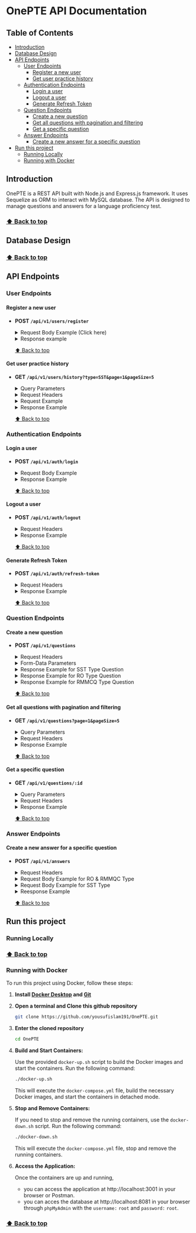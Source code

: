 # OnePTE API Documentation

## Table of Contents

- [Introduction](#introduction)
- [Database Design](#database-design)
- [API Endpoints](#api-endpoints)
  - [User Endpoints](#user-endpoints)
    - [Register a new user](#register-a-new-user)
    - [Get user practice history](#get-user-practice-history)
  - [Authentication Endpoints](#authentication-endpoints)
    - [Login a user](#login-a-user)
    - [Logout a user](#logout-a-user)
    - [Generate Refresh Token](#generate-refresh-token)
  - [Question Endpoints](#question-endpoints)
    - [Create a new question](#create-a-new-question)
    - [Get all questions with pagination and filtering](#get-all-questions-with-pagination-and-filtering)
    - [Get a specific question](#get-a-specific-question)
  - [Answer Endpoints](#answer-endpoints)
    - [Create a new answer for a specific question](#create-a-new-answer-for-a-specific-question)
- [Run this project](#run-this-project)
  - [Running Locally](#running-locally)
  - [Running with Docker](#running-with-docker)

## Introduction

OnePTE is a REST API built with Node.js and Express.js framework. It uses Sequelize as ORM to interact with MySQL database. The API is designed to manage questions and answers for a language proficiency test.

### [⬆️ Back to top](#table-of-contents)

## Database Design

### [⬆️ Back to top](#table-of-contents)

## API Endpoints

### User Endpoints

#### Register a new user

- **POST `/api/v1/users/register`**

  <details><summary>Request Body Example (Click here)</summary>

  ```JSON
    {
      "name": "Yousuf Islam",
      "email": "yousufislam@gmail.com",
      "password": "12345@qQ"
    }
  ```

  </details>

  <details><summary>Response example</summary>

  ```JSON
    {
      "status": 201,
      "success": true,
      "message": "User created successfully",
      "data": null
    }
  ```

  </details>

  [⬆️ Back to top](#table-of-contents)

#### Get user practice history

- **GET `/api/v1/users/history?type=SST&page=1&pageSize=5`**

  <details><summary>Query Parameters</summary>

  | Parameter  | Type   | Description                                                                         |
  | ---------- | ------ | ----------------------------------------------------------------------------------- |
  | `type`     | string | (optional) Filters history by question type. Possible values: `SST`, `RO`, `RMMCQ`. |
  | `page`     | string | (optional) Specifies the page number for pagination. Default is `1`.                |
  | `pageSize` | string | (optional) Specifies the number of items per page. Default is `10`.                 |

  </details>

  <details><summary>Request Headers</summary>

  | Header Name | Value Type | Description                                                   |
  | ----------- | ---------- | ------------------------------------------------------------- |
  | `Cookie`    | string     | Contains `accessToken` and `refreshToken` for authentication. |

  </details>

  <details><summary>Request Example</summary>

  ```http
  GET /api/v1/users/history?type=SST&page=1&pageSize=5 HTTP/1.1
  Host: your-api.com
  Cookie: accessToken=eyJhbGciOiJIUzI1NiIsInR5cCI6IkpXVCJ9.eyJ1c2VySWQiOjEsImlhdCI6MTY5MjQwNjAyMCwiZXhwIjoxNzI0MDY5MzIwfQ.wBq6BImUXNUp5SW8ptjY8q_W6oBzzNybjFdEKcICG_A; refreshToken=eyJhbGciOiJIUzI1NiIsInR5cCI6IkpXVCJ9.eyJ1c2VySWQiOjEsImlhdCI6MTcyNDA2OTAyMCwiZXhwIjoxNzI0NjczODIwfQ.XbP2M2SCo60_cCszqJKwd_zyoPH7b45aK2LQfY6ikZI

  ```

  </details>

  <details><summary>Response Example</summary>

  ```JSON
  {
    "status": 200,
    "success": true,
    "message": "User history retrieved successfully",
    "data": {
      "totalItems": 2,
      "totalPages": 1,
      "currentPage": 1,
      "user": {
        "name": "Yousuf Islam"
      },
      "history": [
        {
          "answer": {
            "id": 1,
            "answer": [0, 1, 2],
            "score": 0,
            "max_score": 3
          },
          "question": {
            "id": 6,
            "type": "RMMCQ",
            "title": "RMMCQ Two",
            "sst": null,
            "ro": null,
            "rmmcq": {
              "id": 2,
              "options": [
                "Not for one moment did he doubt the validity...",
                "This research seems to give some validity...",
                "I had no reason to question the validity...",
                "State officials questioned the validity of the report...",
                "The clause has no legal validity..."
              ]
            }
          }
        },
        {
          "answer": {
            "id": 2,
            "answer": [0, 1, 2, 3],
            "score": 3,
            "max_score": 3
          },
          "question": {
            "id": 5,
            "type": "RO",
            "title": "RO Two",
            "sst": null,
            "ro": {
              "id": 2,
              "paragraphs": [
                "Not for one moment did he doubt the validity...",
                "This research seems to give some validity...",
                "I had no reason to question the validity...",
                "State officials questioned the validity of the report..."
              ]
            },
            "rmmcq": null
          }
        },
      ]
    }
  }


  ```

  </details>

  [⬆️ Back to top](#table-of-contents)

### Authentication Endpoints

#### Login a user

- **POST `/api/v1/auth/login`**

  <details><summary>Request Body Example</summary>

  ```JSON
    {
      "email": "yousufislam@gmail.com",
      "password": "12345@qQ"
    }
  ```

  </details>

  <details><summary>Response Example</summary>

  ```JSON
  {
      "status": 200,
      "success": true,
      "message": "Successfully logged in",
      "data": {
          "id": 1
      }
  }
  ```

  </details>

  [⬆️ Back to top](#table-of-contents)

#### Logout a user

- **POST `/api/v1/auth/logout`**
  <details><summary>Request Headers</summary>

  | Header Name | Value Type | Description                                                   |
  | ----------- | ---------- | ------------------------------------------------------------- |
  | `Cookie`    | string     | Contains `accessToken` and `refreshToken` for authentication. |

  </details>

  <details><summary>Response Example</summary>

  ```JSON
  {
    "status": 200,
    "success": true,
    "message": "Successfully logged out",
    "data": null
  }
  ```

  </details>

  [⬆️ Back to top](#table-of-contents)

#### Generate Refresh Token

- **POST `/api/v1/auth/refresh-token`**
  <details><summary>Request Headers</summary>

  | Header Name | Value Type | Description                                                   |
  | ----------- | ---------- | ------------------------------------------------------------- |
  | `Cookie`    | string     | Contains `accessToken` and `refreshToken` for authentication. |

  </details>

  <details><summary>Response Example</summary>

  ```JSON
  {
    "status": 200,
    "success": true,
    "message": "New access token generated successfully",
    "data": null
  }
  ```

  </details>

  [⬆️ Back to top](#table-of-contents)

### Question Endpoints

#### Create a new question

- **POST `/api/v1/questions`**

  <details><summary>Request Headers</summary>

  | Header Name    | Type   | Description                                                   |
  | -------------- | ------ | ------------------------------------------------------------- |
  | `Cookie`       | string | Contains `accessToken` and `refreshToken` for authentication. |
  | `Content-Type` | string | Must be `multipart/form-data`                                 |

  </details>

  <details><summary>Form-Data Parameters</summary>

  | Parameter Name | Type | Description                                               |
  | -------------- | ---- | --------------------------------------------------------- |
  | `audio_files`  | file | `Required for SST`. Audio files (multiple files allowed). |
  | `jsonData`     | text | `Required`. JSON string containing the question details.  |

  Example for `jsonData` (as text):

  ```TEXT
  {
    "type": "SST",
    "title": "Title must be a string",
    "time_limit": 20,
    "speakers": ["Speaker 1", "Speaker 2"],
    "paragraphs": ["paragraphs 1", "paragraphs 2", "paragraphs 3", "paragraphs 4"],
    "passage": "Sample passage text",
    "options": ["option 1", "option 2", "option 3", "option 4", "option 5"],
    "correct_options": [1, 2, 4]
  }

  ```

  </details>

  <details><summary>Response Example for SST Type Question</summary>

  ```JSON
    {
      "status": 201,
      "success": true,
      "message": "Question created successfully",
      "data": {
        "question": {
          "id": 1,
          "title": "Sample SST Question",
          "type": "SST",
          "sst": {
            "id": 1,
            "time_limit": 20,
            "audio_files": [
              {
                "fileUrl": "uploads/audio1.mp3",
                "speaker": "Speaker 1"
              },
              {
                "fileUrl": "uploads/audio2.mp3",
                "speaker": "Speaker 2"
              }
            ]
          },
          "ro": null,
          "rmmcq": null
        }
      }
    }

  ```

  </details>

  <details><summary>Response Example for RO Type Question</summary>

  ```JSON
    {
      "status": 201,
      "success": true,
      "message": "Question created successfully",
      "data": {
        "question": {
          "id": 2,
          "title": "Sample RO Question",
          "type": "RO",
          "sst": null,
          "ro": {
            "id": 1,
            "paragraphs": [
              "paragraph 1",
              "paragraph 2"
            ]
          },
          "rmmcq": null
        }
      }
    }

  ```

  </details>

  <details><summary>Response Example for RMMCQ Type Question</summary>

  ```JSON
    {
      "status": 201,
      "success": true,
      "message": "Question created successfully",
      "data": {
        "question": {
          "id": 3,
          "title": "Sample RMMCQ Question",
          "type": "RMMCQ",
          "sst": null,
          "ro": null,
          "rmmcq": {
            "id": 1,
            "passage": "Sample passage text",
            "options": [
              "option 1",
              "option 2",
              "option 3",
              "option 4"
            ],
            "correct_options": [1, 2, 4]
          }
        }
      }
    }

  ```

  </details>

  [⬆️ Back to top](#table-of-contents)

#### Get all questions with pagination and filtering

- **GET `/api/v1/questions?page=1&pageSize=5`**

  <details><summary>Query Parameters</summary>

  | Parameter  | Type   | Description                                                                           |
  | ---------- | ------ | ------------------------------------------------------------------------------------- |
  | `type`     | string | (optional) Filters questions by question type. Possible values: `SST`, `RO`, `RMMCQ`. |
  | `page`     | string | (optional) Specifies the page number for pagination. Default is `1`.                  |
  | `pageSize` | string | (optional) Specifies the number of items per page. Default is `10`.                   |

  </details>

  <details><summary>Request Headers</summary>

  | Header Name | Value Type | Description                                                   |
  | ----------- | ---------- | ------------------------------------------------------------- |
  | `Cookie`    | string     | Contains `accessToken` and `refreshToken` for authentication. |

  </details>

  <details><summary>Response Example</summary>

  ```JSON
  {
    "status": 200,
    "success": true,
    "message": "Questions fetched successfully",
    "data": {
        "totalItems": 41,
        "totalPages": 5,
        "currentPage": 1,
        "data": [
            {
                "id": 1,
                "type": "SST",
                "title": "SST One",
                "sst_id": 1,
                "ro_id": null,
                "rmmcq_id": null,
                "createdAt": "2024-08-15T22:23:46.000Z",
                "updatedAt": "2024-08-15T22:23:46.000Z"
            },
            {
                "id": 2,
                "type": "RO",
                "title": "RO One",
                "sst_id": null,
                "ro_id": 1,
                "rmmcq_id": null,
                "createdAt": "2024-08-15T22:24:44.000Z",
                "updatedAt": "2024-08-15T22:24:44.000Z"
            },
            {
                "id": 3,
                "type": "RMMCQ",
                "title": "RMMCQ One",
                "sst_id": null,
                "ro_id": null,
                "rmmcq_id": 1,
                "createdAt": "2024-08-15T22:25:00.000Z",
                "updatedAt": "2024-08-15T22:25:00.000Z"
            },
            {
                "id": 4,
                "type": "SST",
                "title": "SST Two",
                "sst_id": 2,
                "ro_id": null,
                "rmmcq_id": null,
                "createdAt": "2024-08-15T22:25:17.000Z",
                "updatedAt": "2024-08-15T22:25:17.000Z"
            },
            {
                "id": 5,
                "type": "RO",
                "title": "RO Two",
                "sst_id": null,
                "ro_id": 2,
                "rmmcq_id": null,
                "createdAt": "2024-08-15T22:25:26.000Z",
                "updatedAt": "2024-08-15T22:25:26.000Z"
            },
            {
                "id": 6,
                "type": "RMMCQ",
                "title": "RMMCQ Two",
                "sst_id": null,
                "ro_id": null,
                "rmmcq_id": 2,
                "createdAt": "2024-08-15T22:25:34.000Z",
                "updatedAt": "2024-08-15T22:25:34.000Z"
            },
            {
                "id": 7,
                "type": "RMMCQ",
                "title": "Fix: Use Dynamic Assignment for questionData",
                "sst_id": null,
                "ro_id": null,
                "rmmcq_id": 3,
                "createdAt": "2024-08-17T22:59:26.000Z",
                "updatedAt": "2024-08-17T22:59:26.000Z"
            },
            {
                "id": 8,
                "type": "SST",
                "title": "Fix: Use Dynamic Assignment for questionData",
                "sst_id": 3,
                "ro_id": null,
                "rmmcq_id": null,
                "createdAt": "2024-08-17T23:01:30.000Z",
                "updatedAt": "2024-08-17T23:01:30.000Z"
            },
            {
                "id": 9,
                "type": "RO",
                "title": "Fix: Use Dynamic Assignment for questionData",
                "sst_id": null,
                "ro_id": 3,
                "rmmcq_id": null,
                "createdAt": "2024-08-17T23:01:38.000Z",
                "updatedAt": "2024-08-17T23:01:38.000Z"
            },
            {
                "id": 10,
                "type": "RO",
                "title": "Fix: Use Dynamic Assignment for questionData",
                "sst_id": null,
                "ro_id": 4,
                "rmmcq_id": null,
                "createdAt": "2024-08-17T23:12:18.000Z",
                "updatedAt": "2024-08-17T23:12:18.000Z"
            }
        ]
    }
  }

  ```

  </details>

  [⬆️ Back to top](#table-of-contents)

#### Get a specific question

- **GET `/api/v1/questions/:id`**

  <details><summary>Query Parameters</summary>

  | Parameter | Type | Description |
  | --------- | ---- | ----------- |
  | `id`      | int  | Question ID |

  </details>

  <details><summary>Request Headers</summary>

  | Header Name | Value Type | Description                                                   |
  | ----------- | ---------- | ------------------------------------------------------------- |
  | `Cookie`    | string     | Contains `accessToken` and `refreshToken` for authentication. |

  </details>

  <details><summary>Response Example</summary>

  ```JSON
    {
      "status": 200,
      "success": true,
      "message": "Question fetched successfully",
      "data": {
          "id": 12,
          "type": "SST",
          "title": "Fix: Use Dynamic Assignment for questionData",
          "details": {
              "id": 5,
              "audio_files": [
                  {
                      "fileUrl": "uploads\\audio\\1724007069536-_Koshto__-_AvoidRafa_(cover).mp3",
                      "speaker": "Unknown"
                  },
                  {
                      "fileUrl": "uploads\\audio\\1724007069568-Very_Emotional_Sad_Music_(_no_copyright_Music_)_01.mp3",
                      "speaker": "Unknown"
                  }
              ],
              "time_limit": 12
          }
      }
  }

  ```

  </details>

  [⬆️ Back to top](#table-of-contents)

### Answer Endpoints

#### Create a new answer for a specific question

- **POST `/api/v1/answers`**

  <details><summary>Request Headers</summary>

  | Header Name | Value Type | Description                                                   |
  | ----------- | ---------- | ------------------------------------------------------------- |
  | `Cookie`    | string     | Contains `accessToken` and `refreshToken` for authentication. |

  </details>

  <details><summary>Request Body Example for RO & RMMQC Type</summary>

  ```JSON
  {
      "questionId": 2,
      "answerData": [0,1, 2,3]
  }

  ```

  </details>

  <details><summary>Request Body Example for SST Type</summary>

  ```JSON
  {
    "questionId": 2,
    "answerData": "Return Object from Scoring Functions: Each scoring function now returns an object with score and maxScore."
  }

  ```

  </details>

  <details><summary>Reesponse Example</summary>

  ```JSON
  {
    "status": 201,
    "success": true,
    "message": "Answer submitted successfully",
    "data": null
  }

  ```

  </details>

  [⬆️ Back to top](#table-of-contents)

## Run this project

### Running Locally

### [⬆️ Back to top](#table-of-contents)

### Running with Docker

To run this project using Docker, follow these steps:

1. **Install [Docker Desktop](https://www.docker.com/products/docker-desktop/) and [Git](https://git-scm.com/downloads)**
2. **Open a terminal and Clone this github repository**

   ```bash
   git clone https://github.com/yousufislam191/OnePTE.git
   ```

3. **Enter the cloned repository**

   ```bash
   cd OnePTE
   ```

4. **Build and Start Containers:**

   Use the provided `docker-up.sh` script to build the Docker images and start the containers. Run the following command:

   ```bash
   ./docker-up.sh
   ```

   This will execute the `docker-compose.yml` file, build the necessary Docker images, and start the containers in detached mode.

5. **Stop and Remove Containers:**

   If you need to stop and remove the running containers, use the `docker-down.sh` script. Run the following command:

   ```bash
   ./docker-down.sh
   ```

   This will execute the `docker-compose.yml` file, stop and remove the running containers.

6. **Access the Application:**

   Once the containers are up and running,

   - you can access the application at http://localhost:3001 in your browser or Postman.
   - you can acces the database at http://localhost:8081 in your browser through `phpMyAdmin` with the `username:` `root` and `password:` `root`.

### [⬆️ Back to top](#table-of-contents)
